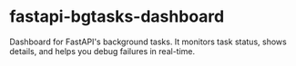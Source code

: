 # fastapi-bgtasks-dashboard
Dashboard for FastAPI's background tasks. It monitors task status, shows details, and helps you debug failures in real-time.
